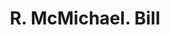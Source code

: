---
doi: 10.7916/D8C267NT
date_other: '1800'
date_other_textual: 1800-1899
form: printed ephemera
genre:
- Invoices
name:
- R. McMichael
object_in_context_url: https://biggert.cul.columbia.edu/items/view/ave_biggert_01845
subject_hierarchical_geographic:
- Lexington, Kentucky, United States
subject_name:
- R. McMichael
title: R. McMichael. Bill
sort_title: R. McMichael. Bill
call_number: ave_biggert_01845
coordinates:
- 38.02972222222222,-84.49472222222222
pid: ave_biggert_01845
identifiers: ave_biggert_01845
thumbnail: https://derivativo-3.library.columbia.edu/iiif/2/ldpd:490585/full/!256,256/0/native.jpg
permalink: "/items/ave_biggert_01845/"
layout: iiif-image-page
---